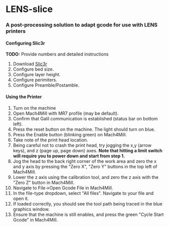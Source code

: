 # LENS-slice
### A post-processing solution to adapt gcode for use with LENS printers

#### Configuring Slic3r
__TODO:__ Provide numbers and detailed instructions

1. Download [Slic3r](http://slic3r.org/download)
2. Configure bed size.
3. Configure layer height.
4. Configure perimiters.
5. Configure Preamble/Postamble.

 

#### Using the Printer
1. Turn on the machine
2. Open Mach4Mill with MR7 profile (may be default).
3. Confirm that Galil communication is established (status bar on bottom left).
4. Press the reset button on the machine. The light should turn on blue.
5. Press the Enable button (blinking green) on Mach4Mill.
6. Take note of the print head location.
7. Being careful not to crash the print head, try jogging the x,y (arrow keys), and z (page up, page down) axes. __Note that hitting a limit switch will require you to power down and start from step 1.__
8. Jog the head to the back right corner of the work area and zero the x and y axis by pressing the "Zero X", "Zero Y" buttons in the top left of Mach4Mill.
10. Lower the z axis using the calibration tool, and zero the z axis with the "Zero Z" button in Mach4Mill.
11. Navigate to File->Open Gcode File in Mach4Mill.
12. In the file-type dropdown, select "All files". Navigate to your file and open it.
13. If loaded correctly, you should see the tool path being traced in the blue graphics window.
14. Ensure that the machine is still enables, and press the green "Cycle Start Gcode" in Mach4Mill.



